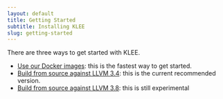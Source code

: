 ```yaml
---
layout: default
title: Getting Started
subtitle: Installing KLEE
slug: getting-started
---
```


There are three ways to get started with KLEE.

* [Use our Docker images]({{site.baseurl}}/docker): this is the fastest way to get started.
* [Build from source against LLVM 3.4]({{site.baseurl}}/build-llvm34): this is the current recommended version.
* [Build from source against LLVM 3.8]({{site.baseurl}}/build-llvm38): this is still experimental
